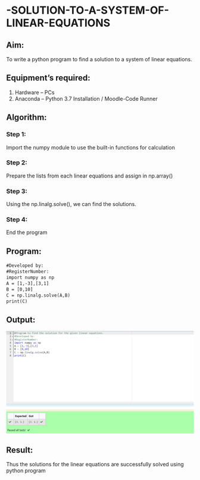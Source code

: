 # -SOLUTION-TO-A-SYSTEM-OF-LINEAR-EQUATIONS
## Aim:
To write a python program to find a solution to a system of linear equations.
## Equipment’s required:
1. 	Hardware – PCs
2. 	Anaconda – Python 3.7 Installation / Moodle-Code Runner
## Algorithm:
### Step 1: 
Import the numpy module to use the built-in functions for calculation
### Step 2: 
Prepare the lists from each linear equations and assign in np.array()
### Step 3: 
Using the np.linalg.solve(), we can find the solutions.
### Step 4: 
End the program
## Program:
```#Program to find the solution for the given linear equations.
#Developed by: 
#RegisterNumber:
import numpy as np
A = [1,-3],[3,1]
B = [0,10]
C = np.linalg.solve(A,B)
print(C)
```

## Output:
![Alt text](image-1.png)

## Result: 
Thus the solutions for the linear equations are successfully solved using python program


